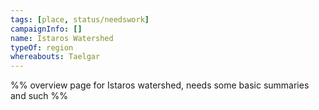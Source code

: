 ```yaml
---
tags: [place, status/needswork]
campaignInfo: []
name: Istaros Watershed
typeOf: region
whereabouts: Taelgar
---
```


%% overview page for Istaros watershed, needs some basic summaries and such %%
